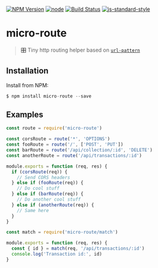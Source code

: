 [![NPM Version](https://img.shields.io/npm/v/micro-route.svg?style=flat-square)](https://www.npmjs.com/package/micro-route)
[![node](https://img.shields.io/node/v/micro-route.svg?style=flat-square)](https://www.npmjs.com/package/micro-route)
[![Build Status](https://img.shields.io/travis/dotcypress/micro-route.svg?branch=master&style=flat-square)](https://travis-ci.org/dotcypress/micro-route)
[![js-standard-style](https://img.shields.io/badge/code%20style-standard-brightgreen.svg?style=flat-square)](http://standardjs.com/)

# micro-route
>  🎛 Tiny http routing helper based on [`url-pattern`](https://github.com/snd/url-pattern)

## Installation

Install from NPM:

```js
$ npm install micro-route --save
```

## Examples

```js
const route = require('micro-route')

const corsRoute = route('*', 'OPTIONS')
const fooRoute = route('/', ['POST', 'PUT'])
const barRoute = route('/api/collection/:id', 'DELETE')
const anotherRoute = route('/api/transactions/:id')

module.exports = function (req, res) {
  if (corsRoute(req)) {
    // Send CORS headers 
  } else if (fooRoute(req)) {
    // Do cool stuff
  } else if (barRoute(req)) {
    // Do another cool stuff
  } else if (anotherRoute(req)) {
    // Same here
  }
}
```

```js
const match = require('micro-route/match')

module.exports = function (req, res) {
  const { id } = match(req, '/api/transactions/:id')
  console.log('Transaction id:', id)  
}
```
